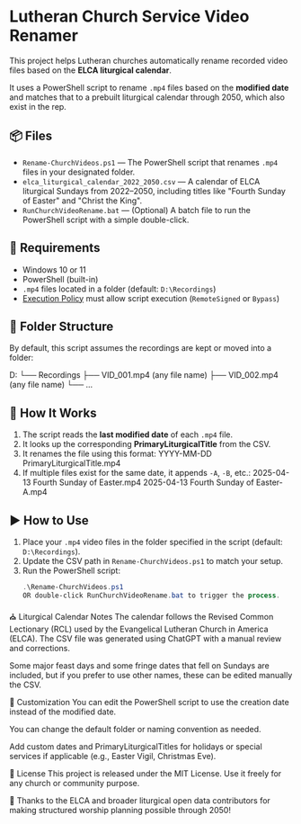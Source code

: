 # Lutheran Church Service Video Renamer

This project helps Lutheran churches automatically rename recorded video files based on the **ELCA liturgical calendar**. 

It uses a PowerShell script to rename `.mp4` files based on the **modified date** and matches that to a prebuilt liturgical calendar through 2050, which also exist in the rep.

## 📦 Files

- `Rename-ChurchVideos.ps1` — The PowerShell script that renames `.mp4` files in your designated folder.
- `elca_liturgical_calendar_2022_2050.csv` — A calendar of ELCA liturgical Sundays from 2022–2050, including titles like "Fourth Sunday of Easter" and "Christ the King".
- `RunChurchVideoRename.bat` — (Optional) A batch file to run the PowerShell script with a simple double-click.

## 🔧 Requirements

- Windows 10 or 11
- PowerShell (built-in)
- `.mp4` files located in a folder (default: `D:\Recordings`)
- [Execution Policy](https://learn.microsoft.com/en-us/powershell/module/microsoft.powershell.security/set-executionpolicy) must allow script execution (`RemoteSigned` or `Bypass`)

## 📁 Folder Structure

By default, this script assumes the recordings are kept or moved into a folder:

D:
└── Recordings
├── VID_001.mp4 (any file name)
├── VID_002.mp4 (any file name)
└── ...

## 🧠 How It Works

1. The script reads the **last modified date** of each `.mp4` file.
2. It looks up the corresponding **PrimaryLiturgicalTitle** from the CSV.
3. It renames the file using this format:
    YYYY-MM-DD PrimaryLiturgicalTitle.mp4
5. If multiple files exist for the same date, it appends `-A`, `-B`, etc.:
    2025-04-13 Fourth Sunday of Easter.mp4
    2025-04-13 Fourth Sunday of Easter-A.mp4

## ▶️ How to Use

1. Place your `.mp4` video files in the folder specified in the script (default: `D:\Recordings`).
2. Update the CSV path in `Rename-ChurchVideos.ps1` to match your setup.
3. Run the PowerShell script:
   ```powershell
   .\Rename-ChurchVideos.ps1
   OR double-click RunChurchVideoRename.bat to trigger the process.

⛪ Liturgical Calendar Notes
The calendar follows the Revised Common Lectionary (RCL) used by the Evangelical Lutheran Church in America (ELCA). The CSV file was generated using ChatGPT with a manual review and corrections.

Some major feast days and some fringe dates that fell on Sundays are included, but if you prefer to use other names, these can be edited manually the CSV.

📝 Customization
You can edit the PowerShell script to use the creation date instead of the modified date.

You can change the default folder or naming convention as needed.

Add custom dates and PrimaryLiturgicalTitles for holidays or special services if applicable (e.g., Easter Vigil, Christmas Eve).

📜 License
This project is released under the MIT License. Use it freely for any church or community purpose.

🙏 Thanks to the ELCA and broader liturgical open data contributors for making structured worship planning possible through 2050!




